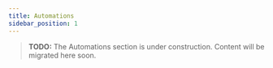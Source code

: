 ```yaml
---
title: Automations
sidebar_position: 1
---
```


> **TODO:** The Automations section is under construction. Content will be migrated here soon.
